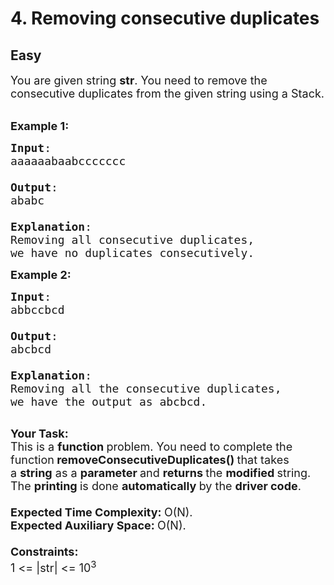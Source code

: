 # 4. Removing consecutive duplicates
## Easy 
<div class="problem-statement">
                <p></p><p><span style="font-size:18px">You are given string <strong>str</strong>. You need to remove the consecutive duplicates from the given string using a Stack. </span><br>
&nbsp;</p>

<p><span style="font-size:18px"><strong>Example 1:</strong></span></p>

<pre><span style="font-size:18px"><strong>Input</strong>: 
aaaaaabaabccccccc

<strong>Output</strong>: 
ababc

<strong>Explanation</strong>: 
Removing all consecutive duplicates, 
we have no duplicates consecutively.</span>
</pre>

<p><span style="font-size:18px"><strong>Example 2:</strong></span></p>

<pre><span style="font-size:18px"><strong>Input</strong>: 
abbccbcd

<strong>Output</strong>: 
abcbcd

<strong>Explanation</strong>: 
Removing all the consecutive duplicates, 
we have the output as abcbcd.
</span>
</pre>

<p><span style="font-size:18px"><strong>Your Task:</strong><br>
This is a <strong>function </strong>problem. You need to complete the function<strong> removeConsecutiveDuplicates()&nbsp;</strong>that takes a&nbsp;<strong>string</strong> as a&nbsp;<strong>parameter </strong>and <strong>returns </strong>the <strong>modified </strong>string. The <strong>printing </strong>is done <strong>automatically </strong>by the <strong>driver code</strong>.<br>
<br>
<strong>Expected Time Complexity:&nbsp;</strong>O(N).<br>
<strong>Expected Auxiliary Space:&nbsp;</strong>O(N).<br>
<br>
<strong>Constraints:</strong><br>
1 &lt;= |str| &lt;= 10<sup style="">3</sup></span></p>
 <p></p>
            </div>